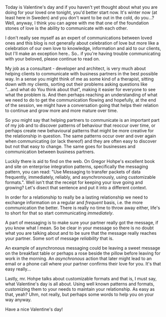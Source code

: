Today is Valentine's day and if you haven't yet thought about what you are doing for your loved one tonight, you'd better start now. It's winter now (at least here in Sweden) and you don't want to be out in the cold, do you...? Well, anyway, I think you can agree with me that one of the foundation stones of love is the ability to communicate with each other.

I don't really see myself as an expert of communications between loved ones and this blog is not generally about celebration of love but more like a celebration of our own love to knowledge, information and aid to our clients, but I'll make an exception here.. So.. if you're having trouble communicating with your beloved, please continue to read on.

My job as a consultant - developer and architect, is very much about helping clients to communicate with business partners in the best possible way. In a sense you might think of me as some kind of a therapist, sitting down with my clients, sorting out their problems asking questions like "...and what do You think about that", making it easier for everyone to see what the problem is. And then perhaps reaching an understanding of what we need to do to get the communication flowing and hopefully, at the end of the session, we might have a conversation going that helps their relation to continue and grow more and more mature over time.

So you might say that helping partners to communicate is an important part of my job and to discover patterns of behaviour that reoccur over time, or perhaps create new behavioural patterns that might be more creative for the relationship in question. The same patterns occur over and over again when communicating (or lack thereof) and they are often easy to discover but not that easy to change. The same goes for businesses and communication between business partners.

Luckily there is aid to find on the web. On Gregor Hohpe's excellent book and site on enterprise integration patterns, specifically the messaging pattern, you can read: "Use Messaging to transfer packets of data frequently, immediately, reliably, and asynchronously, using customizable formats.". Well isn't that the receipt for keeping your love going and growing? Let's disect that sentence and put it into a different context.

In order for a relationship to really be a lasting relationship we need to exchange information on a regular and _frequent_ basis, i.e. the more communication the better. There is really no time to throw away either, life's to short for that so start communicating _immediately_.

A part of messaging is to make sure your partner really got the message, if you know what I mean. So be clear in your message so there is no doubt what you are talking about and to be sure that the message really reaches your partner. Some sort of message _reliability_ that is.

An example of asynchronous messaging could be leaving a sweet message on the breakfast table or perhaps a rose beside the pillow before leaving for work in the morning. An _asynchronous_ action that later might lead to an email or a phone call where your partner confirms their love for you. It's that easy really...

Lastly, mr. Hohpe talks about customizable formats and that is, I must say, what Valentine's day is all about. Using well known patterns and formats, customizing them to your needs to maintain your relationship. As easy as that, yeah? Uhm, not really, but perhaps some words to help you on your way anyway.

Have a nice Valentine's day!
